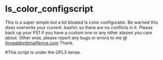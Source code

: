 # ls_color_configscript
This is a super simple but a bit bloated ls color configurator.
Be warned this does overwrite your current .bashrc so there are no conflicts in it.
Please back up your PS1 if you have a custom one or any other alasies you care about.
Other wise, please report any bugs or errors to me @ iloveabby@mailfence.com
Thank.




#This script is under the GPL3 liense.
